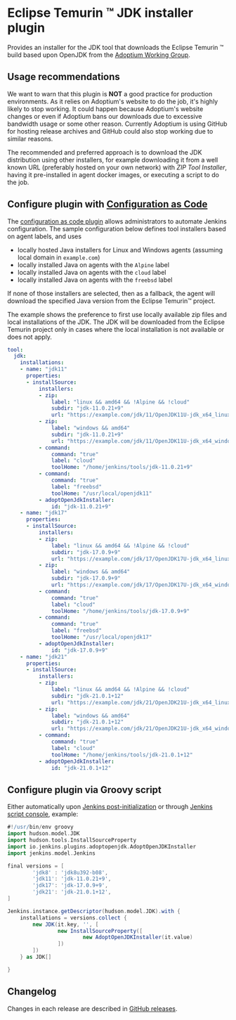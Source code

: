 # Eclipse Temurin :tm: JDK installer plugin

Provides an installer for the JDK tool that downloads the Eclipse Temurin :tm: build based upon OpenJDK from the [Adoptium Working Group](https://adoptium.net/).

## Usage recommendations

We want to warn that this plugin is **NOT** a good practice for production environments. As it relies on
Adoptium's website to do the job, it's highly likely to stop working. It could happen because Adoptium's website
changes or even if Adoptium bans our downloads due to excessive bandwidth usage or some other reason.
Currently Adoptium is using GitHub for hosting release archives and GitHub could also stop working due to similar
reasons.

The recommended and preferred approach is to download the JDK distribution using other installers, for example downloading it from a
well known URL (preferably hosted on your own network) with _ZIP Tool Installer_, having it pre-installed in agent
docker images, or executing a script to do the job.

## Configure plugin with [Configuration as Code](https://plugins.jenkins.io/configuration-as-code/)

The [configuration as code plugin](https://plugins.jenkins.io/configuration-as-code/) allows administrators to automate Jenkins configuration.
The sample configuration below defines tool installers based on agent labels, and uses

* locally hosted Java installers for Linux and Windows agents (assuming local domain in `example.com`)
* locally installed Java on agents with the `Alpine` label
* locally installed Java on agents with the `cloud` label
* locally installed Java on agents with the `freebsd` label

If none of those installers are selected, then as a fallback, the agent will download the specified Java version from the Eclipse Temurin:tm: project.

The example shows the preference to first use locally available zip files and local installations of the JDK.
The JDK will be downloaded from the Eclipse Temurin project only in cases where the local installation is not available or does not apply.

```yaml
tool:
  jdk:
    installations:
    - name: "jdk11"
      properties:
      - installSource:
          installers:
          - zip:
              label: "linux && amd64 && !Alpine && !cloud"
              subdir: "jdk-11.0.21+9"
              url: "https://example.com/jdk/11/OpenJDK11U-jdk_x64_linux_hotspot_11.0.21_9.tar.gz"
          - zip:
              label: "windows && amd64"
              subdir: "jdk-11.0.21+9"
              url: "https://example.com/jdk/11/OpenJDK11U-jdk_x64_windows_hotspot_11.0.21_9.zip"
          - command:
              command: "true"
              label: "cloud"
              toolHome: "/home/jenkins/tools/jdk-11.0.21+9"
          - command:
              command: "true"
              label: "freebsd"
              toolHome: "/usr/local/openjdk11"
          - adoptOpenJdkInstaller:
              id: "jdk-11.0.21+9"
    - name: "jdk17"
      properties:
      - installSource:
          installers:
          - zip:
              label: "linux && amd64 && !Alpine && !cloud"
              subdir: "jdk-17.0.9+9"
              url: "https://example.com/jdk/17/OpenJDK17U-jdk_x64_linux_hotspot_17.0.9_9.tar.gz"
          - zip:
              label: "windows && amd64"
              subdir: "jdk-17.0.9+9"
              url: "https://example.com/jdk/17/OpenJDK17U-jdk_x64_windows_hotspot_17.0.9_9.zip"
          - command:
              command: "true"
              label: "cloud"
              toolHome: "/home/jenkins/tools/jdk-17.0.9+9"
          - command:
              command: "true"
              label: "freebsd"
              toolHome: "/usr/local/openjdk17"
          - adoptOpenJdkInstaller:
              id: "jdk-17.0.9+9"
    - name: "jdk21"
      properties:
      - installSource:
          installers:
          - zip:
              label: "linux && amd64 && !Alpine && !cloud"
              subdir: "jdk-21.0.1+12"
              url: "https://example.com/jdk/21/OpenJDK21U-jdk_x64_linux_hotspot_21.0.1_12.tar.gz"
          - zip:
              label: "windows && amd64"
              subdir: "jdk-21.0.1+12"
              url: "https://example.com/jdk/21/OpenJDK21U-jdk_x64_windows_hotspot_21.0.1_12.zip"
          - command:
              command: "true"
              label: "cloud"
              toolHome: "/home/jenkins/tools/jdk-21.0.1+12"
          - adoptOpenJdkInstaller:
              id: "jdk-21.0.1+12"
```

## Configure plugin via Groovy script

Either automatically upon [Jenkins post-initialization](https://www.jenkins.io/doc/book/managing/groovy-hook-scripts/) or through
[Jenkins script console](https://www.jenkins.io/doc/book/managing/script-console/), example:

```groovy
#!/usr/bin/env groovy
import hudson.model.JDK
import hudson.tools.InstallSourceProperty
import io.jenkins.plugins.adoptopenjdk.AdoptOpenJDKInstaller
import jenkins.model.Jenkins

final versions = [
        'jdk8' : 'jdk8u392-b08',
        'jdk11': 'jdk-11.0.21+9',
        'jdk17': 'jdk-17.0.9+9',
        'jdk21': 'jdk-21.0.1+12',
]

Jenkins.instance.getDescriptor(hudson.model.JDK).with {
    installations = versions.collect {
        new JDK(it.key, '', [
                new InstallSourceProperty([
                        new AdoptOpenJDKInstaller(it.value)
                ])
        ])
    } as JDK[]

}
```

## Changelog

Changes in each release are described in [GitHub releases](https://github.com/jenkinsci/adoptopenjdk-plugin/releases).
